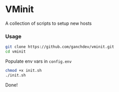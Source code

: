 # VMinit

A collection of scripts to setup new hosts

### Usage

```bash
git clone https://github.com/ganchdev/vminit.git
cd vminit
```

Populate env vars in `config.env`

```bash
chmod +x init.sh
./init.sh
```

Done!
